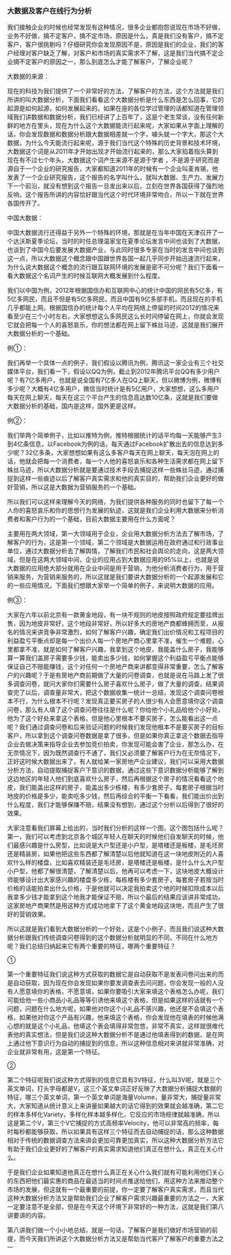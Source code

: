 ### 大数据及客户在线行为分析

我们接触企业的时候也经常发现有这种情况，很多企业都抱怨说现在市场不好做，业务不好做，搞不定客户，搞不定市场，原因是什么，真是我们没有客户，搞不定客户，客户很挑剔吗？仔细研究你会发现原因不是，原因是我们的企业，我们的客户经理对客户缺乏了解，对客户和市场的真实需求不了解，这是我们当代搞不定企业搞不定客户的原因之一，那么到底怎么才能了解客户，了解企业呢？

大数据的来源：

现在的科技为我们提供了一个非常好的方法，了解客户的方法，这个方法就是我们所讲的叫大数据分析，下面我们看看这个大数据分析是什么东西是怎么回事，它的起源是如何起源，如何发展起来的。如果在座的各位学过管理的话都知道在管理领域我们讲数据和数据分析，我们已经讲了上百年了，这是个老生常谈，没有任何新鲜的地方在里头，现在为什么这个大数据能流行起来呢，大家如果从字面上理解的话，你会发现数据和数据分析跟大数据相差就一个字，噱头就一个字大，那这个大数据，为什么今天能流行起来呢，源于我们当代这个特殊的历史背景和技术环境，大数据这个词是从2011年才开始出现才开始流行起来的，那么大家掐着指头算到现在有不过七个年头，大数据这个词产生来源不是源于学者 ，不是源于研究而是源自于一个企业的研究报告，大家都知道2011年的时候有一个企业叫麦肯锡，他发表了一个企业研究报告，这个报告的名字叫什么，就叫大数据、生产力、发展力下一个前沿，就没有想到这个报告一旦发出来以后，立刻在世界各国获得了强烈地反响，这个报告所讲的内容恰好跟当代这个时代环境非常吻合，所以一下就在世界各国传开了。

中国大数据：

中国大数据流行还得益于另外一个特殊的环境，那就是在当年中国在天津召开了一个达沃斯夏季论坛，当时的时任总理温家宝在夏季论坛发言中间也谈到了大数据，也谈到了中国今后要发展大数据产业，与此同时很多专家在当时的发言中间也谈到这一点，所以大数据这个概念跟中国跟世界各国一起几乎同步开始迅速流行起来，为什么说大数据这个概念的流行跟互联网环境的发展是密不可分呢？我们下面看一看大数据这个名词产生的时候互联网大概发展到什么程度。

我们以中国为例，2012年根据国信办和互联网中心的统计中国的网民有5亿多，有5亿多网民，而且不但是有5亿多网民，而且中国有9亿多部手机，而且现在的手机几乎都能上网，根据国信办的统计每个人平均在网络上停留的时间2012的情况来看至少在三个小时左右，大家想想这么多网民这么长时间停留在网上，你就会发现它就会把每一个人的喜怒哀乐，你的想法都在网上留下蛛丝马迹，这就是我们展开大数据分析的一个基础。

例①：

我们再举一个具体一点的例子，我们假设以腾讯为例，腾讯这一家企业有三个社交媒体平台，我们看一下，假设以QQ为例，截止到2012年腾讯平台QQ有多少用户呢？有7亿多用户，也就是说全国有7亿多人在QQ上聊天，但以微博为例，微博有多少呢？大概有4亿多用户，微信当时统计是有5亿用户，大家想想，这么多用户每天在网上聊天，每天在这三个平台产生的信息高达数10亿条，这就是我们要做大数据分析的基础，国内是这样，国外更是这样。

例②：

我们举两个简单例子，比如以推特为例，推特根据统计的话平均每一天能够产生3到4亿条信息，以Facebook为例的话，每天通过Facebook扩散出去的信息达到多少呢？32亿多条，大家想想如果有这么多客户每天在网上聊天，每天泡在网上的话，他就会把每一个消费者，每一个人他的喜怒哀乐和各种生活需求都在网上留下蛛丝马迹，所以大数据分析就是要通过技术手段去捕捉这样一些蛛丝马迹，通过捕捉到这样一些痕迹以后了解客户真实需求和他的真实目的，帮助我们企业更好的做好营销，所以这是大数据为营销服务的一个基础。

所以我们可以这样来理解今天的网络，为我们提供各种服务的同时也留下了每一个人你的喜怒哀乐和你的思想行为发展的轨迹，这就是我们企业利用大数据来分析消费者和客户行为的一个基础，目前大数据主要用在什么方面呢？

主要用在两大领域，第一大领域用于企业，企业用大数据分析方法去了解市场，了解客户的行为，这是第一个领域，第二个领域是大数据运用在政府通过和行政事业单位，通过大数据分析去了解舆情，了解我们市民和社会舆论的走向，这是两大领域，但是在这两大领域中间，企业的应用占到大数据应用的95%以上，也就是说大数据的应用绝大部分就用在企业中间是用于营销，为他分析消费者行为，用于营销来服务，为营销来服务的，所以这就是我们要讲大数据分析的一个起源发展和它的一些应用情况，下面我们想跟大家举一个简单的例子，来说明大数据的应用。

例③：

大家在六年以前北京有一款黄金地段，有一块不规则的地皮按照政府规定要挂牌出售，因为地皮非常好，这个地段非常好，所以好多大的房地产商都蜂拥而至，从报名的情况来讲竞争非常激烈，如何了解客户兴趣，确定我们出价情况和工程项目的利益盈亏平衡点却是每一个出价人每一个房地产商心里拿不准，催生一个难题，心里都拿不准，就是如何了解客户兴趣，我拿到这个地皮，我能盖什么房子，我能够算一算我们盖房子需要多少钱，能卖出多少钱，如何掌握这个利益盈亏平衡点能够保证自己不赔能赚钱，这个对任何一个房地产商来讲都变得非常重要，怎么了解客户的兴趣呢？于是有房地产商前期做了大量的问卷调查，也就是说在马路上发了很多调查问卷，就问大家你们需要什么房子喜欢什么房子，做了大量的调查，结果调查完了以后，调查量非常大，把这个数据收集一统计一总结，发现这个调查问卷根本不行，为什么根本不行呢？发现真正要买房子的人很少有人会愿意填你这个调查问卷，那么有人填了这个调查问卷往往是什么呢？你给他个小礼品给他个小好处，他为了这个好处来拿这个表格，但是他心里根本不要买房子，怎么能看出这一点呢？我们通过调查问卷和后来验证问题的时候我们发现他根本不是要买房子的目标客户，所以拿到这个调查问卷数据是拿了很多，但是如果你真正拿这个数据去指导企业去做决策来指导企业去参加竞价拍卖，你发现可能会害了企业，那怎么办，在无奈情况下，因为既然调查行不通了，我们又必须要了解客户行为在无奈情况下，正好这时候大数据出来了，有人就给某一家房地产企业建议，我们可以采用大数据分析方法，自动提取捕捉客户下意识的数据，通过这些下意识数据分析能够了解到这边地区的年轻人他们到底喜欢什么房子，然后再根据这个房子的情况看看这个地皮，我们能盖出这样的房子，能盖出多少栋楼，有多少套房子，每套房子根据当时地皮的价格是多少，能卖吃多少钱，然后再综合的平衡一下看看，我们能出价出到什么程度，我们才能够保赚不赔，结果没有想到，通过这个分析以后得到了很好的效果。

大家注意看我们屏幕上给出的，当时我们分析的这样一个图，这个图包括什么呢？第一，我们可以考虑到北京各个城区年轻人在聊天的时候他们自发聊天的时候，他们最感兴趣是什么房型，比如说是大户型还是小户型，是塔楼还是板楼，是毛坯房还是精装房，如果他把这些东西都了解清楚以后他就知道在这一块地皮附近的人喜欢什么样的楼盘，比如喜欢精装还是毛坯房，是塔楼还是板楼，是什么什么大户型小户型，他都了解很清楚，了解清楚以后，他再可以考虑一下，这块地皮大概设计师能够设计出大家感兴趣的楼盘多少栋，每栋楼有多少套房子，每套房子若按当时价格的话能拍卖出什么价格，于是他就可以决定我拍卖这个地的时候扣除成本以后我拿多少钱才能拿到这个地我才能保证不赔，所以个最后的结果应该讲非常成功，这家房地产商果然是用这种方式成功地拿下了这个黄金地段这块地，而且产生了很好的营销效果。

所以这就是我们看到大数据分析的一个好处，这是个小例子，而且我们说这种大数据分析跟我们传统调查问卷得到的这个数据分析就明显的不同，不同在什么地方呢？我们总结归纳起来它有两个重要的特征，哪两个重要特征？

①

第一个重要特征我们说这种方式获取的数据它是自动获取不是发表问卷问出来的而是自动获取，因为现在你会发现如果你要发调查表去问问题，你会发现一般的人没有人愿意填你的表格，不愿意填，如果你要吸引大家来填这个表格怎么办呢，我们可能给他一些小商品小礼品等等引诱他来填这个表格，但是如果这样的话就有一个问题，问题在什么地方呢，如果他对你这个小礼品不感兴趣，他还是不会填这个表格，如果他对你这个产品有兴趣，他来填这个表格，你会发现他在填表的时候他满心想的就是这个小礼品，他填这个表会填得非常忽悠，非常不真实，这样就很难代表他的真实想法，但是我们说这种大数据分析不是通过他填表得到的数据，是在网上通过他下意识行为自动的捕捉到的信息，所以这种信息相对来讲就非常准确，对企业就非常有用，这是第一个特征。

②

第二个特征呢我们说这种方式得到的信息它具有3V特征，什么叫3V呢，就是三个英文单词，打头字母都是V，这三个英文单词正好反映了大数据分析捕捉大数据的特征，哪三个英文单词，第一个英文单词是海量Volume，量非常大，捕捉量非常大，大家知道从统计意义上来讲量如果越大的话它得到的效果就会越准确，第二它的样本多样化Variety，多样化样本越多样化，它反应的市场规律就越准确，所以这是第二个V，第三个V它捕捉的方式高频率Velocity，他可以非常高的频率，每时每秒都能够获取，所以如果具有这样三个特征而去自动捕捉的话，那么这种数据相对于传统的数据调查方法来讲会更加可靠更加真实，所以这种大数据分析方法它有助于我们企业更好的了解客户的真实需求知道他们真正在想什么，真正在关心什么。

于是我们企业如果知道他真正在想什么真正在关心什么我们就有可能利用他们关心的东西把他们最实惠的商品在最适当的时间点推送给他们，用这种方法来推动整个市场的发展，但这就有一个最重要的前提，你一定要了解客户真实需求，而且当代这种大数据分析方法又是帮助我们企业了解客户需求兴趣最重要的方法之一，大家一定要注意不是全部，但是在今天这个环境下非常好的一种方法，这就是我们第八讲要讲的内容。

第八讲我们做一个小小地总结，就是一句话，了解客户是我们做好市场营销的前提，而今天我们所讲这个大数据分析方法又是帮助当代客户了解客户的重要方法之一